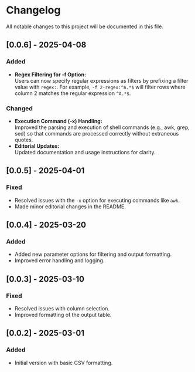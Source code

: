 # Changelog

All notable changes to this project will be documented in this file.

## [0.0.6] - 2025-04-08
### Added
- **Regex Filtering for -f Option:**  
  Users can now specify regular expressions as filters by prefixing a filter value with `regex:`. For example, `-f 2-regex:^A.*$` will filter rows where column 2 matches the regular expression `^A.*$`.

### Changed
- **Execution Command (-x) Handling:**  
  Improved the parsing and execution of shell commands (e.g., awk, grep, sed) so that commands are processed correctly without extraneous quotes.
- **Editorial Updates:**  
  Updated documentation and usage instructions for clarity.

## [0.0.5] - 2025-04-01
### Fixed
- Resolved issues with the `-x` option for executing commands like `awk`.
- Made minor editorial changes in the README.

## [0.0.4] - 2025-03-20
### Added
- Added new parameter options for filtering and output formatting.
- Improved error handling and logging.

## [0.0.3] - 2025-03-10
### Fixed
- Resolved issues with column selection.
- Improved formatting of the output table.

## [0.0.2] - 2025-03-01
### Added
- Initial version with basic CSV formatting.

